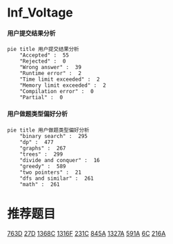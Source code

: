 # Inf_Voltage

<!-- tabs:start -->



#### **用户提交结果分析**

```mermaid
pie title 用户提交结果分析
    "Accepted" :  55
    "Rejected" :  0
    "Wrong answer" :  39
    "Runtime error" :  2
    "Time limit exceeded" :  2
    "Memory limit exceeded" :  2
    "Compilation error" :  0
    "Partial" :  0
```

#### **用户做题类型偏好分析**

```mermaid
pie title 用户做题类型偏好分析
    "binary search" :  295
    "dp" :  477
    "graphs" :  267
    "trees" :  299
    "divide and conquer" :  16
    "greedy" :  589
    "two pointers" :  21
    "dfs and similar" :  261
    "math" :  261
```



<!-- tabs:end -->
# 推荐题目
[763D](https://codeforces.com/contest/763/problem/D)
[27D](https://codeforces.com/contest/27/problem/D)
[1368C](https://codeforces.com/contest/1368/problem/C)
[1316F](https://codeforces.com/contest/1316/problem/F)
[231C](https://codeforces.com/contest/231/problem/C)
[845A](https://codeforces.com/contest/845/problem/A)
[1327A](https://codeforces.com/contest/1327/problem/A)
[591A](https://codeforces.com/contest/591/problem/A)
[6C](https://codeforces.com/contest/6/problem/C)
[216A](https://codeforces.com/contest/216/problem/A)
